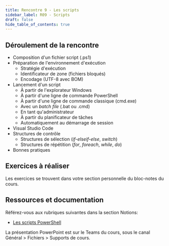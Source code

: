 ```yaml
---
title: Rencontre 9 - Les scripts
sidebar_label: R09 - Scripts
draft: false
hide_table_of_contents: true
---
```


## Déroulement de la rencontre

- Composition d'un fichier script (.ps1)
- Préparation de l'environnement d'exécution
  - Stratégie d'exécution
  - Identificateur de zone (fichiers bloqués)
  - Encodage (UTF-8 avec BOM)
- Lancement d'un script
  - À partir de l'explorateur Windows
  - À partir d'une ligne de commande PowerShell
  - À partir d'une ligne de commande classique (cmd.exe)
  - Avec un *batch file* (.bat ou .cmd)
  - En tant qu'administrateur
  - À partir du planificateur de tâches
  - Automatiquement au démarrage de session
- Visual Studio Code
- Structures de contrôle
  - Structures de sélection (*if-elseif-else*, *switch*)
  - Structures de répétition (*for*, *foreach*, *while*, *do*)
- Bonnes pratiques

## Exercices à réaliser

Les exercices se trouvent dans votre section personnelle du bloc-notes du cours.


## Ressources et documentation

Référez-vous aux rubriques suivantes dans la section Notions:
- [Les scripts PowerShell](/notions/scripts)

La présentation PowerPoint est sur le Teams du cours, sous le canal Général > Fichiers > Supports de cours.




